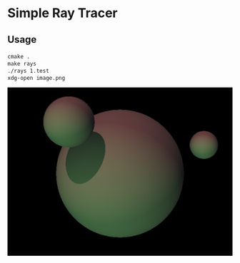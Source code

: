 # Simple Ray Tracer

## Usage
```
cmake .
make rays
./rays 1.test
xdg-open image.png
```

![Example image](example.png)
